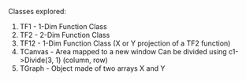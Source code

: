 Classes explored:

1. TF1 - 1-Dim Function Class
2. TF2 - 2-Dim Function Class
3. TF12 - 1-Dim Function Class (X or Y projection of a TF2 function)
4. TCanvas - Area mapped to a new window
	Can be divided using c1->Divide(3, 1) (column, row)
5. TGraph - Object made of two arrays X and Y
